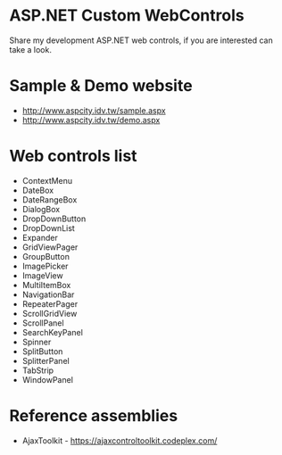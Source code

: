 ASP.NET Custom WebControls
===========
Share my development ASP.NET web controls, if you are interested can take a look.

Sample & Demo website
===========
* http://www.aspcity.idv.tw/sample.aspx
* http://www.aspcity.idv.tw/demo.aspx

Web controls list
===========
* ContextMenu
* DateBox
* DateRangeBox
* DialogBox
* DropDownButton
* DropDownList
* Expander
* GridViewPager
* GroupButton
* ImagePicker 
* ImageView
* MultiItemBox
* NavigationBar
* RepeaterPager
* ScrollGridView
* ScrollPanel
* SearchKeyPanel
* Spinner
* SplitButton
* SplitterPanel
* TabStrip
* WindowPanel

Reference assemblies
===========
* AjaxToolkit - https://ajaxcontroltoolkit.codeplex.com/

